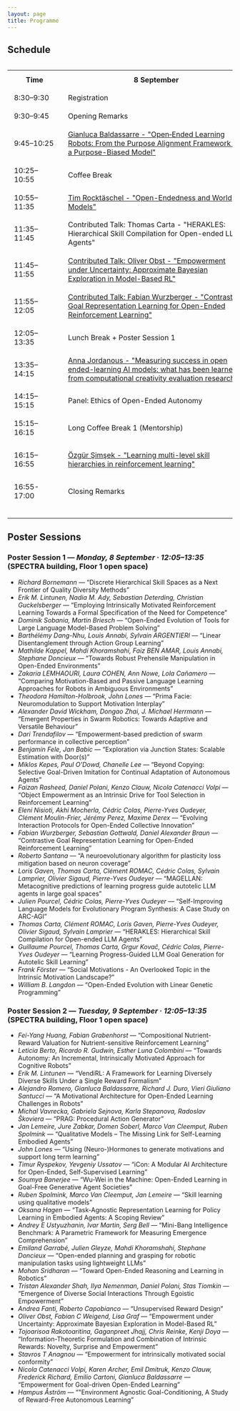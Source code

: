 ```yaml
---
layout: page
title: Programme
---
```


## Schedule

<style>
  /* let this page use the full viewport width */
  .container-md { max-width: none; }

  /* scrolling only when the table is wider than the viewport */
  .schedule-outer {
    width: 100%;
    overflow-x: auto;
    -webkit-overflow-scrolling: touch;
  }

  .schedule-wrap { margin: 0 auto; }

  .schedule-wrap table {
    /* size to fit its content; expands on wide screens */
    width: max-content;
    table-layout: auto;        /* allow columns to grow to content */
    border-collapse: separate;
    border-spacing: 0;
  }

  .schedule-wrap th,
  .schedule-wrap td {
    padding: .65rem .9rem;
    vertical-align: middle;
    /*white-space: nowrap*/       /* <<< keep everything on ONE LINE */
    overflow: visible;         /* show full content */
    text-overflow: clip;       /* no ellipsis */
  }

  /* sensible baseline widths; tweak if you like */
  .schedule-wrap col.time      { width: 12ch; }   /* e.g., “10:55–11:35” */
  .schedule-wrap col.day-col   { width: 42ch; }   /* enough for long titles */
</style>



<div class="schedule-outer">
  <div class="schedule-wrap">
    <table>
      <!-- set explicit column widths -->
      <colgroup class="schedule-wrap">
  <col class="time">
  <col class="day-col">
  <col class="day-col">
  <col class="day-col">
</colgroup>
      <thead>
        <tr>
          <th>Time</th>
          <th>8 September</th>
          <th>9 September</th>
          <th>10 September</th>
        </tr>
      </thead>
      <tbody>
    <tr>
      <td>8:30–9:30</td>
      <td>Registration</td>
      <td></td>
      <td></td>
    </tr>
    <tr>
      <td>9:30–9:45</td>
      <td>Opening Remarks</td>
      <td></td>
      <td></td>
    </tr>
    <tr>
      <td>9:45–10:25</td>
      <td> <a href="{{ '/pages/speakers/baldassarre' | relative_url }}"
     title="Gianluca Baldassarre - Open‑Ended Learning Robots: From the Purpose Alignment Framework to a Purpose-Biased Model">
     Gianluca Baldassarre - "Open‑Ended Learning Robots: From the Purpose Alignment Framework to a Purpose-Biased Model"
     </a>
     </td>
      <td> <a href="{{ '/pages/speakers/guckelsberger' | relative_url }}"
     title="Christian Guckelsberger - Creativity & Intrinsically Motivated, Open-Ended Learning: Three Roads to Surprise">
      Christian Guckelsberger - "Creativity & Intrinsically Motivated, Open-Ended Learning: Three Roads to Surprise"
      </a>
      </td>
      <td> <a href="{{ '/pages/speakers/braendle' | relative_url }}"
     title="Franziska Braendle - Understanding Fun: Using Video Games to Study Intrinsic Motivation">
      Franziska Braendle - "Understanding Fun: Using Video Games to Study Intrinsic Motivation"
      </a>
      </td>
    </tr>
    <tr>
      <td>10:25–10:55</td>
      <td>Coffee Break</td>
      <td>Coffee Break</td>
      <td>Coffee Break</td>
    </tr>
    <tr>
      <td>10:55–11:35</td>
      <td> <a href="{{ '/pages/speakers/rocktaeschel' | relative_url }}"
     title="Tim Rocktäschel — Open-Endedness and World Models">
     Tim Rocktäschel - "Open-Endedness and World Models"
     </a>
     </td>
      <td> <a href="{{ '/pages/speakers/foerster' | relative_url }}"
     title="Jakob Foerster - Reinforcement Learning at the Hyperscale">
      Jakob Foerster - "Reinforcement Learning at the Hyperscale"
      </a>
      </td>
      <td> <a href="{{ '/pages/speakers/herrmann' | relative_url }}"
     title="Michael Herrmann - The emotional underpinnings of self-motivated learning">
      Michael Herrmann - "The emotional underpinnings of self-motivated learning"
      </a>
      </td>
    </tr>
    <tr>
      <td>11:35–11:45</td>
      <td>Contributed Talk: Thomas Carta - "HERAKLES: Hierarchical Skill Compilation for Open-ended LLM Agents" </td>
      <td>Contributed Talk: Émiland Garrabé - "Open-ended planning and grasping for robotic manipulation tasks using lightweight LLMs"</td>
      <td rowspan="3">Closing Remarks</td>
    </tr>
    <tr>
      <td>11:45–11:55</td>
      <td> <a href="{{ '/assets/abstracts/CT2.pdf' | relative_url }}" target="_blank"
     title="Abstract: Oliver Obst - Empowerment under Uncertainty">
      Contributed Talk: Oliver Obst - "Empowerment under Uncertainty: Approximate Bayesian Exploration in Model-Based RL"
      </a>
      </td>
      <td>Contributed Talk: Tristan Shah - "Emergence of Diverse Social Interactions Through 'Egoistic Empowerment'"</td>
    </tr>
    <tr>
      <td>11:55–12:05</td>
      <td> <a href="{{ '/assets/abstracts/CT3.pdf' | relative_url }}" target="_blank"
     title="Abstract: Fabian Wurzberger - Contrastive Goal Representation Learning">
      Contributed Talk: Fabian Wurzberger - "Contrastive Goal Representation Learning for Open-Ended Reinforcement Learning"
      </a>
      </td>
      <td>Contributed Talk: John Lones - "Using (Neuro-)Hormones to generate motivations and support long term learning"</td>
    </tr>
    <tr>
      <td>12:05–13:35</td>
      <td>Lunch Break + Poster Session 1</td>
      <td>Lunch Break + Poster Session 2</td>
      <td></td>
    </tr>
    <tr>
      <td>13:35–14:15</td>
      <td><a href="{{ '/pages/speakers/jordanous' | relative_url }}"
     title="Anna Jordanous - Measuring success in open ended-learning AI models: what has been learned from computational creativity evaluation research">
      Anna Jordanous - "Measuring success in open ended-learning AI models: what has been learned from computational creativity evaluation research"
      </a>
      </td>
      <td><a href="{{ '/pages/speakers/verbelen' | relative_url }}"
     title="Tim Verbelen - Active Inference for Adaptive Robots: A First-Principles Approach to Perception, Planning, and Control">
      Tim Verbelen - "Active Inference for Adaptive Robots: A First-Principles Approach to Perception, Planning, and Control"
      </a>
      </td>
      <td></td>
    </tr>
    <tr>
      <td>14:15–15:15</td>
      <td>Panel: Ethics of Open-Ended Autonomy</td>
      <td>Panel: Intrinsic Motivation and Open-Endedness - the Future of AI! The Future of AI?</td>
      <td></td>
    </tr>
    <tr>
      <td>15:15–16:15</td>
      <td>Long Coffee Break 1 (Mentorship)</td>
      <td>Long Coffee Break 2 (Project Dating)</td>
      <td></td>
    </tr>
    <tr>
      <td>16:15–16:55</td>
      <td> <a href="{{ '/pages/speakers/simsek' | relative_url }}"
     title="Özgür Şimşek - Learning multi-level skill hierarchies in reinforcement learning">
      Özgür Şimşek - "Learning multi-level skill hierarchies in reinforcement learning"
      </a>
      </td>
      <td> <a href="{{ '/pages/speakers/levin' | relative_url }}"
     title="Michael Levin - Diverse intelligence: intrinsic motivation in evolved, engineered, and hybrid systems">
      Michael Levin - "Diverse intelligence: intrinsic motivation in evolved, engineered, and hybrid systems"
      </a>
      </td>
      <td></td>
    </tr>
    <tr>
      <td>16:55-17:00</td>
      <td>Closing Remarks</td>
      <td>Closing Remarks</td>
      <td></td>
    </tr>
      </tbody>
    </table>

  </div>
</div>

---

## Poster Sessions

### Poster Session 1 — *Monday, 8 September* · *12:05–13:35* (SPECTRA building, Floor 1 open space)

- *Richard Bornemann* — “Discrete Hierarchical Skill Spaces as a Next Frontier of Quality Diversity Methods”  
- *Erik M. Lintunen, Nadia M. Ady, Sebastian Deterding, Christian Guckelsberger* — “Employing Intrinsically Motivated Reinforcement Learning Towards a Formal Specification of the Need for Competence”  
- *Dominik Sobania, Martin Briesch* — “Open-Ended Evolution of Tools for Large Language Model-Based Problem Solving”  
- *Barthélémy Dang-Nhu, Louis Annabi, Sylvain ARGENTIERI* — “Linear Disentanglement through Action Group Learning”  
- *Mathilde Kappel, Mahdi Khoramshahi, Faiz BEN AMAR, Louis Annabi, Stephane Doncieux* — “Towards Robust Prehensile Manipulation in Open-Ended Environments”  
- *Zakaria LEMHAOURI, Laura COHEN, Ann Nowe, Lola Cañamero* — “Comparing Motivation-Based and Passive Language Learning Approaches for Robots in Ambiguous Environments”  
- *Theodora Hamilton-Holbrook, John Lones* — “Prima Facie: Neuromodulation to Support Motivation Interplay”  
- *Alexander David Wickham, Dongao Zhai, J. Michael Herrmann* — “Emergent Properties in Swarm Robotics: Towards Adaptive and Versatile Behaviour”  
- *Dari Trendafilov* — “Empowerment-based prediction of swarm performance in collective perception”  
- *Benjamin Fele, Jan Babic* — “Exploration via Junction States: Scalable Estimation with Door(s)”  
- *Miklos Kepes, Paul O'Dowd, Chanelle Lee* — “Beyond Copying: Selective Goal-Driven Imitation for Continual Adaptation of Autonomous Agents”  
- *Faizan Rasheed, Daniel Polani, Kenzo Clauw, Nicola Catenacci Volpi* — “Object Empowerment as an Intrinsic Drive for Tool Selection in Reinforcement Learning”  
- *Eleni Nisioti, Akhi Mocherla, Cédric Colas, Pierre-Yves Oudeyer, Clément Moulin-Frier, Jérémy Perez, Maxime Derex* — “Evolving Interaction Protocols for Open-Ended Collective Innovation”  
- *Fabian Wurzberger, Sebastian Gottwald, Daniel Alexander Braun* — “Contrastive Goal Representation Learning for Open-Ended Reinforcement Learning”  
- *Roberto Santana* — “A neuroevolutionary algorithm for plasticity loss mitigation based on neuron coverage”  
- *Loris Gaven, Thomas Carta, Clément ROMAC, Cédric Colas, Sylvain Lamprier, Olivier Sigaud, Pierre-Yves Oudeyer* — “MAGELLAN: Metacognitive predictions of learning progress guide autotelic LLM agents in large goal spaces”  
- *Julien Pourcel, Cédric Colas, Pierre-Yves Oudeyer* — “Self-Improving Language Models for Evolutionary Program Synthesis: A Case Study on ARC-AGI”  
- *Thomas Carta, Clément ROMAC, Loris Gaven, Pierre-Yves Oudeyer, Olivier Sigaud, Sylvain Lamprier* — “HERAKLES: Hierarchical Skill Compilation for Open-ended LLM Agents”  
- *Guillaume Pourcel, Thomas Carta, Grgur Kovač, Cédric Colas, Pierre-Yves Oudeyer* — “Learning Progress-Guided LLM Goal Generation for Autotelic Skill Learning”  
- *Frank Förster* — “Social Motivations - An Overlooked Topic in the Intrinsic Motivation Landscape?”  
- *William B. Langdon* — “Open-Ended Evolution with Linear Genetic Programming”  



### Poster Session 2 — *Tuesday, 9 September* · *12:05–13:35* (SPECTRA building, Floor 1 open space)

- *Fei-Yang Huang, Fabian Grabenhorst* — “Compositional Nutrient-Reward Valuation for Nutrient-sensitive Reinforcement Learning”  
- *Leticia Berto, Ricardo R. Gudwin, Esther Luna Colombini* — “Towards Autonomy: An Incremental, Intrinsically Motivated Approach for Cognitive Robots”
- *Erik M. Lintunen* — “VendiRL: A Framework for Learning Diversely Diverse Skills Under a Single Reward Formalism”  
- *Alejandro Romero, Gianluca Baldassarre, Richard J. Duro, Vieri Giuliano Santucci* — “A Motivational Architecture for Open-Ended Learning Challenges in Robots”
- *Michal Vavrecka, Gabriela Sejnova, Karla Stepanova, Radoslav Škoviera* — “PRAG: Procedural Action Generator”  
- *Jan Lemeire, Jure Zabkar, Domen Soberl, Marco Van Cleemput, Ruben Spolmink* — “Qualitative Models – The Missing Link for Self-Learning Embodied Agents”
- *John Lones* — “Using (Neuro-)Hormones to generate motivations and support long term learning”  
- *Timur Ryspekov, Yevgeniy Ussatov* — “iCon: A Modular AI Architecture for Open-Ended, Self-Supervised Learning”
- *Soumya Banerjee* — “Wu-Wei in the Machine: Open-Ended Learning in Goal-Free Generative Agent Societies”  
- *Ruben Spolmink, Marco Van Cleemput, Jan Lemeire* — “Skill learning using qualitative models”
- *Oksana Hagen* — “Task-Agnostic Representation Learning for Policy Learning in Embodied Agents: A Scoping Review”  
- *Andrey E Ustyuzhanin, Ivar Martin, Serg Bell* — “Mini-Bang Intelligence Benchmark: A Parametric Framework for Measuring Emergence Comprehension”
- *Emiland Garrabé, Julien Gleyze, Mahdi Khoramshahi, Stephane Doncieux* — “Open-ended planning and grasping for robotic manipulation tasks using lightweight LLMs”  
- *Mohan Sridharan* — “Toward Open-Ended Reasoning and Learning in Robotics”
- *Tristan Alexander Shah, Ilya Nemenman, Daniel Polani, Stas Tiomkin* — “Emergence of Diverse Social Interactions Through Egoistic Empowerment”  
- *Andrea Fanti, Roberto Capobianco* — “Unsupervised Reward Design”
- *Oliver Obst, Fabian C Weigend, Lisa Graf* — “Empowerment under Uncertainty: Approximate Bayesian Exploration in Model-Based RL”  
- *Tojoarisoa Rakotoaritina, Gaganpreet Jhajj, Chris Reinke, Kenji Doya* — “Information-Theoretic Formulation and Combination of Intrinsic Rewards: Novelty, Surprise and Empowerment”
- *Stavros T Anagnou* — “Empowerment for intrinsically motivated social conformity”  
- *Nicola Catenacci Volpi, Karen Archer, Emil Dmitruk, Kenzo Clauw, Frederick Richard, Emilio Cartoni, Gianluca Baldassarre* — “Empowerment for Goal-driven Open-Ended Learning”
- *Hampus Åström* — “"Environment Agnostic Goal-Conditioning, A Study of Reward-Free Autonomous Learning”  
